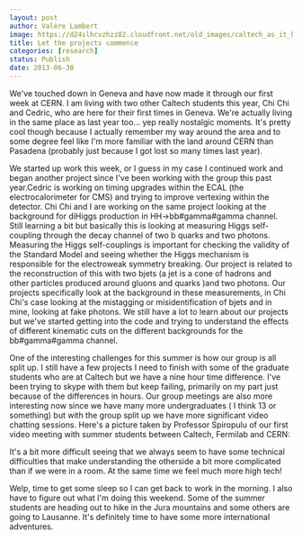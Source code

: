 ```yaml
---
layout: post
author: Valère Lambert
image: https://d24slhcvzhzz82.cloudfront.net/old_images/caltech_as_it_happens/6a0105349b8251970b01901dfa0063970b.png
title: Let the projects commence
categories: [research]
status: Publish
date: 2013-06-30
---
```



We've touched down in Geneva and have now made it through our first week at CERN. I am living with two other Caltech students this year, Chi Chi and Cedric, who are here for their first times in Geneva. We're actually living in the same place as last year too... yep really nostalgic moments. It's pretty cool though because I actually remember my way around the area and to some degree feel like I'm more familiar with the land around CERN than Pasadena (probably just because I got lost so many times last year).

We started up work this week, or I guess in my case I continued work and began another project since I've been working with the group this past year.Cedric is working on timing upgrades within the ECAL (the electrocalorimeter for CMS) and trying to improve vertexing within the detector. Chi Chi and I are working on the same project looking at the background for diHiggs production in HH-&gt;bb#gamma#gamma channel. Still learning a bit but basically this is looking at measuring Higgs self-coupling through the decay channel of two b quarks and two photons. Measuring the Higgs self-couplings is important for checking the validity of the Standard Model and seeing whether the Higgs mechanism is responsible for the electroweak symmetry breaking. Our project is related to the reconstruction of this with two bjets (a jet is a cone of hadrons and other particles produced around gluons and quarks )and two photons. Our projects specifically look at the background in these measurements, in Chi Chi's case looking at the mistagging or misidentification of bjets and in mine, looking at fake photons. We still have a lot to learn about our projects but we've started getting into the code and trying to understand the effects of different kinematic cuts on the different backgrounds for the bb#gamma#gamma channel.

One of the interesting challenges for this summer is how our group is all split up. I still have a few projects I need to finish with some of the graduate students who are at Caltech but we have a nine hour time difference. I've been trying to skype with them but keep failing, primarily on my part just because of the differences in hours. Our group meetings are also more interesting now since we have many more undergraduates ( I think 13 or something) but with the group split up we have more significant video chatting sessions. Here's a picture taken by Professor Spiropulu of our first video meeting with summer students between Caltech, Fermilab and CERN:

It's a bit more difficult seeing that we always seem to have some technical difficulties that make understanding the otherside a bit more complicated than if we were in a room. At the same time we feel much more high tech!

Welp, time to get some sleep so I can get back to work in the morning. I also have to figure out what I'm doing this weekend. Some of the summer students are heading out to hike in the Jura mountains and some others are going to Lausanne. It's definitely time to have some more international adventures.

